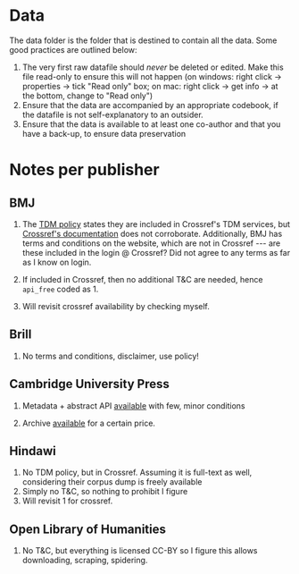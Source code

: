 # Data

The data folder is the folder that is destined to contain all the data. Some good practices are outlined below:

1. The very first raw datafile should *never* be deleted or edited. Make this file read-only to ensure this will not happen (on windows: right click -> properties -> tick "Read only" box; on mac: right click -> get info -> at the bottom, change to "Read only")
2. Ensure that the data are accompanied by an appropriate codebook, if the datafile is not self-explanatory to an outsider.
3. Ensure that the data is available to at least one co-author and that you have a back-up, to ensure data preservation

# Notes per publisher

## BMJ

1. The [TDM policy](https://web.archive.org/web/20160601173953/http://www.bmj.com/company/legal-information/terms-conditions/legal-information/tdm-licencepolicy/) states they are included in Crossref's TDM services, but [Crossref's documentation](https://web.archive.org/web/20160601173957/http://www.crossref.org/tdm/participants.html) does not corroborate. Additionally, BMJ has terms and conditions on the website, which are not in Crossref --- are these included in the login @ Crossref? Did not agree to any terms as far as I know on login.

2. If included in Crossref, then no additional T&C are needed, hence `api_free` coded as 1.

3. Will revisit crossref availability by checking myself.

## Brill

1. No terms and conditions, disclaimer, use policy!

## Cambridge University Press

1. Metadata + abstract API [available](http://journals.cambridge.org/action/stream?pageId=6508&level=2&sessionId=7EB160BCC3547A6FFE9BEE75850E0B6D.journals) with few, minor conditions

2. Archive [available](http://journals.cambridge.org/action/stream?pageId=6508&level=2&sessionId=7EB160BCC3547A6FFE9BEE75850E0B6D.journals) for a certain price.

## Hindawi

1. No TDM policy, but in Crossref. Assuming it is full-text as well, considering their corpus dump is freely available
2. Simply no T&C, so nothing to prohibit I figure
3. Will revisit 1 for crossref.

## Open Library of Humanities

1. No T&C, but everything is licensed CC-BY so I figure this allows downloading, scraping, spidering.